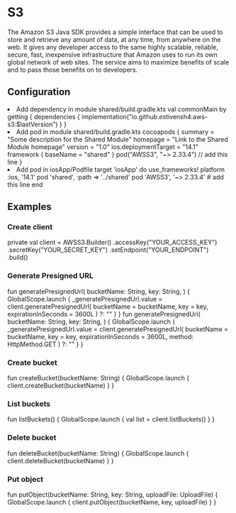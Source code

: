 # S3

<show-structure for="chapter,procedure" depth="4"/>

The Amazon S3 Java SDK provides a simple interface that can be used to store
and retrieve any amount of data, at any time, from anywhere on the web. It
gives any developer access to the same highly scalable, reliable, secure,
fast, inexpensive infrastructure that Amazon uses to run its own global
network of web sites. The service aims to maximize benefits of scale and to
pass those benefits on to developers.

## Configuration

<list type="decimal">
<li>Add dependency in module shared/build.gradle.kts
<code-block lang="kotlin">
val commonMain by getting {
    dependencies {
      implementation("io.github.estivensh4:aws-s3:$lastVersion")
   }
}
</code-block>
</li>
<li>Add pod in module shared/build.gradle.kts
<code-block lang="kotlin">
cocoapods {
   summary = "Some description for the Shared Module"
   homepage = "Link to the Shared Module homepage"
   version = "1.0"
   ios.deploymentTarget = "14.1"
   framework {
      baseName = "shared"
   }
   pod("AWSS3", "~> 2.33.4") // add this line
}
</code-block>
</li>
<li>Add pod in iosApp/Podfile
<code-block>
target 'iosApp' do
  use_frameworks!
  platform :ios, '14.1'
  pod 'shared', :path => '../shared'
  pod 'AWSS3', '~> 2.33.4' # add this line
end
</code-block>
</li>
</list>

## Examples
### Create client
<code-block lang="kotlin">
private val client = AWSS3.Builder()
        .accessKey("YOUR_ACCESS_KEY")
        .secretKey("YOUR_SECRET_KEY")
        .setEndpoint("YOUR_ENDPOINT")
        .build()
</code-block>

### Generate Presigned URL
<code-block lang="kotlin">
fun generatePresignedUrl(
    bucketName: String,
    key: String,
) {
    GlobalScope.launch {
        _generatePresignedUrl.value = client.generatePresignedUrl(
            bucketName = bucketName,
            key = key,
            expirationInSeconds = 3600L
        ) ?: ""
    }
}
</code-block>

<code-block lang="kotlin">
fun generatePresignedUrl(
    bucketName: String,
    key: String,
) {
    GlobalScope.launch {
        _generatePresignedUrl.value = client.generatePresignedUrl(
            bucketName = bucketName,
            key = key,
            expirationInSeconds = 3600L,
            method: HttpMethod.GET
        ) ?: ""
    }
}
</code-block>

### Create bucket
<code-block lang="kotlin">
fun createBucket(bucketName: String) {
    GlobalScope.launch {
        client.createBucket(bucketName)
    }
}
</code-block>

### List buckets
<code-block lang="kotlin">
fun listBuckets() {
    GlobalScope.launch {
        val list = client.listBuckets()
    }
}
</code-block>

### Delete bucket
<code-block lang="kotlin">
fun deleteBucket(bucketName: String) {
    GlobalScope.launch {
        client.deleteBucket(bucketName)
    }
}
</code-block>

### Put object
<code-block lang="kotlin">
fun putObject(bucketName: String, key: String, uploadFile: UploadFile) {
    GlobalScope.launch {
        client.putObject(bucketName, key, uploadFile)
    }
}
</code-block>